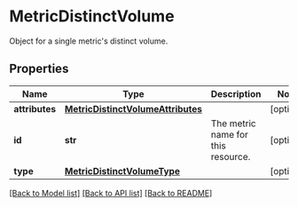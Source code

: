 # MetricDistinctVolume

Object for a single metric's distinct volume.

## Properties

| Name           | Type                                                                    | Description                        | Notes      |
| -------------- | ----------------------------------------------------------------------- | ---------------------------------- | ---------- |
| **attributes** | [**MetricDistinctVolumeAttributes**](MetricDistinctVolumeAttributes.md) |                                    | [optional] |
| **id**         | **str**                                                                 | The metric name for this resource. | [optional] |
| **type**       | [**MetricDistinctVolumeType**](MetricDistinctVolumeType.md)             |                                    | [optional] |

[[Back to Model list]](README.md#documentation-for-models) [[Back to API list]](README.md#documentation-for-api-endpoints) [[Back to README]](README.md)
